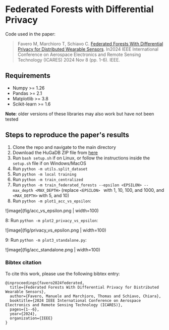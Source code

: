 # Federated Forests with Differential Privacy

Code used in the paper:

> Favero M, Marchioro T, Schiavo C. [Federated Forests With Differential Privacy for Distributed Wearable Sensors](https://ieeexplore.ieee.org/abstract/document/10767941). In2024 IEEE International Conference on Aerospace Electronics and Remote Sensing Technology (ICARES) 2024 Nov 8 (pp. 1-6). IEEE.


## Requirements 
- Numpy >= 1.26
- Pandas >= 2.1
- Matplotlib >= 3.8
- Scikit-learn >= 1.6

<b>Note</b>: older versions of these libraries may also work but have not been tested

## Steps to reproduce the paper's results

1. Clone the repo and navigate to the main directory
2. Download the HuGaDB ZIP file from [here](https://github.com/romanchereshnev/HuGaDB/blob/master/HumanGaitDataBase.zip)
3. Run `bash setup.sh` if on Linux, or follow the instructions inside the `setup.sh` file if on Windows/MacOS
4. Run `python -m utils.split_dataset`
5. Run `python -m local training`
6. Run `python -m train_centralized`
7. Run `python -m train_federated_forests --epsilon <EPSILON> --max_depth <MAX_DEPTH>` (replace `<EPSILON> ` with 1, 10, 100, and 1000, and `<MAX_DEPTH>` with 5, and 10)
8. Run `python -m plot1_acc_vs_epsilon`:

![image](fig/acc_vs_epsilon.png | width=100)

8: Run `python -m plot2_privacy_vs_epsilon`:

![image](fig/privacy_vs_epsilon.png | width=100)

9: Run `python -m plot3_standalone.py`:

![image](fig/acc_standalone.png | width=100)

### Bibtex citation

To cite this work, please use the following bibtex entry:

```
@inproceedings{favero2024federated,
  title={Federated Forests With Differential Privacy for Distributed Wearable Sensors},
  author={Favero, Manuele and Marchioro, Thomas and Schiavo, Chiara},
  booktitle={2024 IEEE International Conference on Aerospace Electronics and Remote Sensing Technology (ICARES)},
  pages={1--6},
  year={2024},
  organization={IEEE}
}
```

